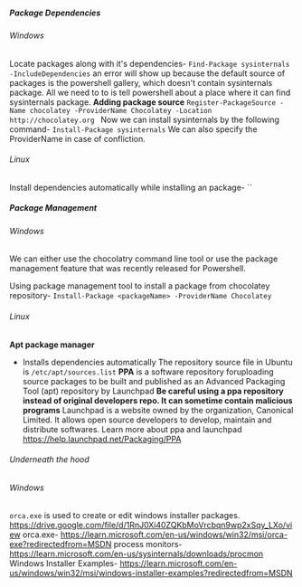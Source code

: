 
##### Package Dependencies
###### Windows
Locate packages along with it's dependencies-
`Find-Package sysinternals -IncludeDependencies`
an error will show up because the default source of packages is the powershell gallery, which doesn't contain sysinternals package.
All we need to to is tell powershell about a place where it can find sysinternals package.
**Adding package source**
`Register-PackageSource -Name chocolatey -ProviderName Chocolatey -Location http://chocolatey.org `
Now we can install sysinternals by the following command-
`Install-Package sysinternals`
We can also specify the ProviderName in case of confliction.
###### Linux
Install dependencies automatically while installing an package-
``
##### Package Management
###### Windows
We can either use the chocolatry command line tool or use the package management feature that was recently released for Powershell.

Using package management tool to install a package from chocolatey repository-
`Install-Package <packageName> -ProviderName Chocolatey`

###### Linux
**Apt package manager**
- Installs dependencies automatically
The repository source file in Ubuntu is `/etc/apt/sources.list`
**PPA** is a software repository foruploading source packages to be built and published as an Advanced Packaging Tool (apt) repository by Launchpad
**Be careful using a ppa repository instead of original developers repo. It can sometime contain malicious  programs**
Launchpad is a website owned by the organization, Canonical Limited. It allows open source developers to develop, maintain and distribute softwares.
Learn more about ppa and launchpad https://help.launchpad.net/Packaging/PPA
###### Underneath the hood 
###### Windows
`orca.exe` is used to create or edit windows installer packages.
https://drive.google.com/file/d/1RnJ0Xi40ZQKbMoVrcbqn9wp2xSqy_LXo/view
orca.exe-
https://learn.microsoft.com/en-us/windows/win32/msi/orca-exe?redirectedfrom=MSDN
process monitors-
https://learn.microsoft.com/en-us/sysinternals/downloads/procmon
Windows Installer Examples-
https://learn.microsoft.com/en-us/windows/win32/msi/windows-installer-examples?redirectedfrom=MSDN
